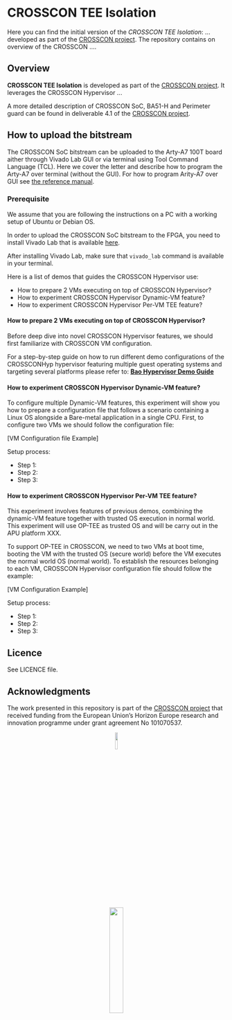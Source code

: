 # CROSSCON TEE Isolation

Here you can find the initial version of the _CROSSCON TEE Isolation_: ... developed as part of the [CROSSCON project](https://crosscon.eu/). The repository contains on overview of the CROSSCON .... 

## Overview

**CROSSCON TEE Isolation** is developed as part of the [CROSSCON project](https://crosscon.eu/). It leverages the CROSSCON Hypervisor ...

A more detailed description of CROSSCON SoC, BA51-H and Perimeter guard can be found in deliverable 4.1 of the [CROSSCON project](https://crosscon.eu/).

## How to upload the bitstream
	                        
The CROSSCON SoC bitstream can be uploaded to the Arty-A7 100T board aither through Vivado Lab GUI or via terminal using Tool Command Language (TCL). Here we cover the letter and describe how to program the Arty-A7 over terminal (without the GUI). For how to program Arity-A7 over GUI see [the reference manual](https://digilent.com/reference/programmable-logic/arty-a7/reference-manual).

### Prerequisite
        
We assume that you are following the instructions on a PC with a working setup of Ubuntu or Debian OS.

In order to upload the CROSSCON SoC bitstream to the FPGA, you need to install Vivado Lab that is available [here](https://www.xilinx.com/support/download.html).

After installing Vivado Lab, make sure that `vivado_lab` command is available in your terminal.

Here is a list of demos that guides the CROSSCON Hypervisor use:
- How to prepare 2 VMs executing on top of CROSSCON Hypervisor?
- How to experiment CROSSCON Hypervisor Dynamic-VM feature?
- How to experiment CROSSCON Hypervisor Per-VM TEE feature?

#### How to prepare 2 VMs executing on top of CROSSCON Hypervisor?
Before deep dive into novel CROSSCON Hypervisor features, we should first familiarize with CROSSCON VM configuration.

For a step-by-step guide on how to run different demo configurations of the CROSSCONHyp hypervisor featuring multiple guest operating systems and targeting several platforms please refer to: [**Bao Hypervisor Demo Guide**](https://github.com/crossconhyp-project/crossconhyp-demos)

#### How to experiment CROSSCON Hypervisor Dynamic-VM feature?
To configure multiple Dynamic-VM features, this experiment will show you how to prepare a configuration file that follows a scenario containing a Linux OS alongside a Bare-metal application in a single CPU.
First, to configure two VMs we should follow the configuration file:

[VM Configuration file Example]

Setup process:
- Step 1:
- Step 2:
- Step 3:

#### How to experiment CROSSCON Hypervisor Per-VM TEE feature?
This experiment involves features of previous demos, combining the dynamic-VM feature together with trusted OS execution in normal world. This experiment will use OP-TEE as trusted OS and will be carry out in the APU platform XXX.

To support OP-TEE in CROSSCON, we need to two VMs at boot time, booting the VM with the trusted OS (secure world) before the VM executes the normal world OS (normal world). To establish the resources belonging to each VM, CROSSCON Hypervisor configuration file should follow the example:

[VM Configuration Example]

Setup process:
- Step 1:
- Step 2:
- Step 3:


## Licence

See LICENCE file.

## Acknowledgments

The work presented in this repository is part of the [CROSSCON project](https://crosscon.eu/) that received funding from the European Union’s Horizon Europe research and innovation programme under grant agreement No 101070537.

<p align="center">
    <img src="https://crosscon.eu/sites/crosscon/themes/crosscon/images/eu.svg" width=10% height=10%>
</p>

<p align="center">
    <img src="https://crosscon.eu/sites/crosscon/files/public/styles/large_1080_/public/content-images/media/2023/crosscon_logo.png?itok=LUH3ejzO" width=25% height=25%>
</p>


